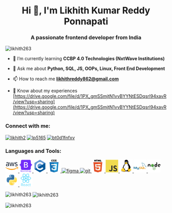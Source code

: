 <h1 align="center">Hi 👋, I'm Likhith Kumar Reddy Ponnapati</h1>
<h3 align="center">A passionate frontend developer from India</h3>

<p align="left"> <img src="https://komarev.com/ghpvc/?username=likhith263&label=Profile%20views&color=0e75b6&style=flat" alt="likhith263" /> </p>

- 🌱 I’m currently learning **CCBP 4.0 Technologies (NxtWave Institutions)**

- 💬 Ask me about **Python, SQL, JS, OOPs, Linux, Front End Development**

- 📫 How to reach me **likhithreddy862@gmail.com**

- 📄 Know about my experiences [https://drive.google.com/file/d/1PX_gmSSmjtN1vvBYYNtESDqsrl94xavR/view?usp=sharing](https://drive.google.com/file/d/1PX_gmSSmjtN1vvBYYNtESDqsrl94xavR/view?usp=sharing)

<h3 align="left">Connect with me:</h3>
<p align="left">
<a href="https://linkedin.com/in/likhith2" target="blank"><img align="center" src="https://raw.githubusercontent.com/rahuldkjain/github-profile-readme-generator/master/src/images/icons/Social/linked-in-alt.svg" alt="likhith2" height="30" width="40" /></a>
<a href="https://www.hackerrank.com/lp5165" target="blank"><img align="center" src="https://raw.githubusercontent.com/rahuldkjain/github-profile-readme-generator/master/src/images/icons/Social/hackerrank.svg" alt="lp5165" height="30" width="40" /></a>
<a href="https://www.leetcode.com/bt0d1fnfxv" target="blank"><img align="center" src="https://raw.githubusercontent.com/rahuldkjain/github-profile-readme-generator/master/src/images/icons/Social/leet-code.svg" alt="bt0d1fnfxv" height="30" width="40" /></a>
</p>

<h3 align="left">Languages and Tools:</h3>
<p align="left"> <a href="https://aws.amazon.com" target="_blank" rel="noreferrer"> <img src="https://raw.githubusercontent.com/devicons/devicon/master/icons/amazonwebservices/amazonwebservices-original-wordmark.svg" alt="aws" width="40" height="40"/> </a> <a href="https://getbootstrap.com" target="_blank" rel="noreferrer"> <img src="https://raw.githubusercontent.com/devicons/devicon/master/icons/bootstrap/bootstrap-plain-wordmark.svg" alt="bootstrap" width="40" height="40"/> </a> <a href="https://www.cprogramming.com/" target="_blank" rel="noreferrer"> <img src="https://raw.githubusercontent.com/devicons/devicon/master/icons/c/c-original.svg" alt="c" width="40" height="40"/> </a> <a href="https://www.w3schools.com/css/" target="_blank" rel="noreferrer"> <img src="https://raw.githubusercontent.com/devicons/devicon/master/icons/css3/css3-original-wordmark.svg" alt="css3" width="40" height="40"/> </a> <a href="https://www.figma.com/" target="_blank" rel="noreferrer"> <img src="https://www.vectorlogo.zone/logos/figma/figma-icon.svg" alt="figma" width="40" height="40"/> </a> <a href="https://git-scm.com/" target="_blank" rel="noreferrer"> <img src="https://www.vectorlogo.zone/logos/git-scm/git-scm-icon.svg" alt="git" width="40" height="40"/> </a> <a href="https://www.w3.org/html/" target="_blank" rel="noreferrer"> <img src="https://raw.githubusercontent.com/devicons/devicon/master/icons/html5/html5-original-wordmark.svg" alt="html5" width="40" height="40"/> </a> <a href="https://developer.mozilla.org/en-US/docs/Web/JavaScript" target="_blank" rel="noreferrer"> <img src="https://raw.githubusercontent.com/devicons/devicon/master/icons/javascript/javascript-original.svg" alt="javascript" width="40" height="40"/> </a> <a href="https://www.linux.org/" target="_blank" rel="noreferrer"> <img src="https://raw.githubusercontent.com/devicons/devicon/master/icons/linux/linux-original.svg" alt="linux" width="40" height="40"/> </a> <a href="https://www.mysql.com/" target="_blank" rel="noreferrer"> <img src="https://raw.githubusercontent.com/devicons/devicon/master/icons/mysql/mysql-original-wordmark.svg" alt="mysql" width="40" height="40"/> </a> <a href="https://nodejs.org" target="_blank" rel="noreferrer"> <img src="https://raw.githubusercontent.com/devicons/devicon/master/icons/nodejs/nodejs-original-wordmark.svg" alt="nodejs" width="40" height="40"/> </a> <a href="https://www.python.org" target="_blank" rel="noreferrer"> <img src="https://raw.githubusercontent.com/devicons/devicon/master/icons/python/python-original.svg" alt="python" width="40" height="40"/> </a> <a href="https://reactjs.org/" target="_blank" rel="noreferrer"> <img src="https://raw.githubusercontent.com/devicons/devicon/master/icons/react/react-original-wordmark.svg" alt="react" width="40" height="40"/> </a> </p>

<p><img align="left" src="https://github-readme-stats.vercel.app/api/top-langs?username=likhith263&show_icons=true&locale=en&layout=compact" alt="likhith263" /></p>

<p>&nbsp;<img align="center" src="https://github-readme-stats.vercel.app/api?username=likhith263&show_icons=true&locale=en" alt="likhith263" /></p>

<p><img align="center" src="https://github-readme-streak-stats.herokuapp.com/?user=likhith263&" alt="likhith263" /></p>
